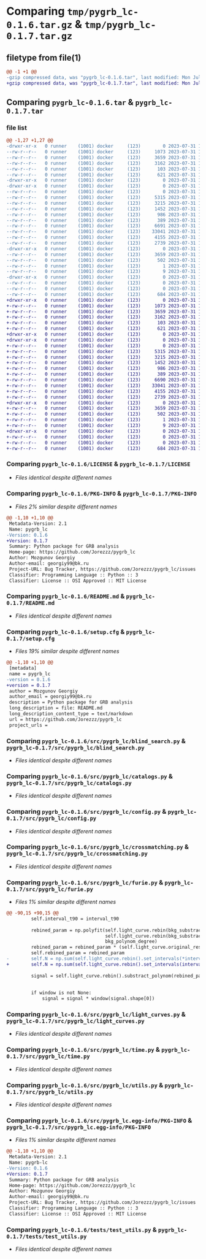 # Comparing `tmp/pygrb_lc-0.1.6.tar.gz` & `tmp/pygrb_lc-0.1.7.tar.gz`

## filetype from file(1)

```diff
@@ -1 +1 @@
-gzip compressed data, was "pygrb_lc-0.1.6.tar", last modified: Mon Jul 31 11:01:08 2023, max compression
+gzip compressed data, was "pygrb_lc-0.1.7.tar", last modified: Mon Jul 31 11:06:02 2023, max compression
```

## Comparing `pygrb_lc-0.1.6.tar` & `pygrb_lc-0.1.7.tar`

### file list

```diff
@@ -1,27 +1,27 @@
-drwxr-xr-x   0 runner    (1001) docker     (123)        0 2023-07-31 11:01:08.432286 pygrb_lc-0.1.6/
--rw-r--r--   0 runner    (1001) docker     (123)     1073 2023-07-31 11:00:53.000000 pygrb_lc-0.1.6/LICENSE
--rw-r--r--   0 runner    (1001) docker     (123)     3659 2023-07-31 11:01:08.432286 pygrb_lc-0.1.6/PKG-INFO
--rw-r--r--   0 runner    (1001) docker     (123)     3162 2023-07-31 11:00:53.000000 pygrb_lc-0.1.6/README.md
--rw-r--r--   0 runner    (1001) docker     (123)      103 2023-07-31 11:00:53.000000 pygrb_lc-0.1.6/pyproject.toml
--rw-r--r--   0 runner    (1001) docker     (123)      621 2023-07-31 11:01:08.432286 pygrb_lc-0.1.6/setup.cfg
-drwxr-xr-x   0 runner    (1001) docker     (123)        0 2023-07-31 11:01:08.428286 pygrb_lc-0.1.6/src/
-drwxr-xr-x   0 runner    (1001) docker     (123)        0 2023-07-31 11:01:08.432286 pygrb_lc-0.1.6/src/pygrb_lc/
--rw-r--r--   0 runner    (1001) docker     (123)        0 2023-07-31 11:00:53.000000 pygrb_lc-0.1.6/src/pygrb_lc/__init__.py
--rw-r--r--   0 runner    (1001) docker     (123)     5315 2023-07-31 11:00:53.000000 pygrb_lc-0.1.6/src/pygrb_lc/blind_search.py
--rw-r--r--   0 runner    (1001) docker     (123)     3215 2023-07-31 11:00:53.000000 pygrb_lc-0.1.6/src/pygrb_lc/catalogs.py
--rw-r--r--   0 runner    (1001) docker     (123)     1452 2023-07-31 11:00:53.000000 pygrb_lc-0.1.6/src/pygrb_lc/config.py
--rw-r--r--   0 runner    (1001) docker     (123)      986 2023-07-31 11:00:53.000000 pygrb_lc-0.1.6/src/pygrb_lc/crossmatching.py
--rw-r--r--   0 runner    (1001) docker     (123)      389 2023-07-31 11:00:53.000000 pygrb_lc-0.1.6/src/pygrb_lc/fitting.py
--rw-r--r--   0 runner    (1001) docker     (123)     6691 2023-07-31 11:00:53.000000 pygrb_lc-0.1.6/src/pygrb_lc/furie.py
--rw-r--r--   0 runner    (1001) docker     (123)    33041 2023-07-31 11:00:53.000000 pygrb_lc-0.1.6/src/pygrb_lc/light_curves.py
--rw-r--r--   0 runner    (1001) docker     (123)     4155 2023-07-31 11:00:53.000000 pygrb_lc-0.1.6/src/pygrb_lc/time.py
--rw-r--r--   0 runner    (1001) docker     (123)     2739 2023-07-31 11:00:53.000000 pygrb_lc-0.1.6/src/pygrb_lc/utils.py
-drwxr-xr-x   0 runner    (1001) docker     (123)        0 2023-07-31 11:01:08.432286 pygrb_lc-0.1.6/src/pygrb_lc.egg-info/
--rw-r--r--   0 runner    (1001) docker     (123)     3659 2023-07-31 11:01:08.000000 pygrb_lc-0.1.6/src/pygrb_lc.egg-info/PKG-INFO
--rw-r--r--   0 runner    (1001) docker     (123)      502 2023-07-31 11:01:08.000000 pygrb_lc-0.1.6/src/pygrb_lc.egg-info/SOURCES.txt
--rw-r--r--   0 runner    (1001) docker     (123)        1 2023-07-31 11:01:08.000000 pygrb_lc-0.1.6/src/pygrb_lc.egg-info/dependency_links.txt
--rw-r--r--   0 runner    (1001) docker     (123)        9 2023-07-31 11:01:08.000000 pygrb_lc-0.1.6/src/pygrb_lc.egg-info/top_level.txt
-drwxr-xr-x   0 runner    (1001) docker     (123)        0 2023-07-31 11:01:08.432286 pygrb_lc-0.1.6/tests/
--rw-r--r--   0 runner    (1001) docker     (123)        0 2023-07-31 11:00:53.000000 pygrb_lc-0.1.6/tests/test_light_curves.py
--rw-r--r--   0 runner    (1001) docker     (123)        0 2023-07-31 11:00:53.000000 pygrb_lc-0.1.6/tests/test_time.py
--rw-r--r--   0 runner    (1001) docker     (123)      684 2023-07-31 11:00:53.000000 pygrb_lc-0.1.6/tests/test_utils.py
+drwxr-xr-x   0 runner    (1001) docker     (123)        0 2023-07-31 11:06:02.951846 pygrb_lc-0.1.7/
+-rw-r--r--   0 runner    (1001) docker     (123)     1073 2023-07-31 11:05:51.000000 pygrb_lc-0.1.7/LICENSE
+-rw-r--r--   0 runner    (1001) docker     (123)     3659 2023-07-31 11:06:02.951846 pygrb_lc-0.1.7/PKG-INFO
+-rw-r--r--   0 runner    (1001) docker     (123)     3162 2023-07-31 11:05:51.000000 pygrb_lc-0.1.7/README.md
+-rw-r--r--   0 runner    (1001) docker     (123)      103 2023-07-31 11:05:51.000000 pygrb_lc-0.1.7/pyproject.toml
+-rw-r--r--   0 runner    (1001) docker     (123)      621 2023-07-31 11:06:02.951846 pygrb_lc-0.1.7/setup.cfg
+drwxr-xr-x   0 runner    (1001) docker     (123)        0 2023-07-31 11:06:02.947846 pygrb_lc-0.1.7/src/
+drwxr-xr-x   0 runner    (1001) docker     (123)        0 2023-07-31 11:06:02.951846 pygrb_lc-0.1.7/src/pygrb_lc/
+-rw-r--r--   0 runner    (1001) docker     (123)        0 2023-07-31 11:05:51.000000 pygrb_lc-0.1.7/src/pygrb_lc/__init__.py
+-rw-r--r--   0 runner    (1001) docker     (123)     5315 2023-07-31 11:05:51.000000 pygrb_lc-0.1.7/src/pygrb_lc/blind_search.py
+-rw-r--r--   0 runner    (1001) docker     (123)     3215 2023-07-31 11:05:51.000000 pygrb_lc-0.1.7/src/pygrb_lc/catalogs.py
+-rw-r--r--   0 runner    (1001) docker     (123)     1452 2023-07-31 11:05:51.000000 pygrb_lc-0.1.7/src/pygrb_lc/config.py
+-rw-r--r--   0 runner    (1001) docker     (123)      986 2023-07-31 11:05:51.000000 pygrb_lc-0.1.7/src/pygrb_lc/crossmatching.py
+-rw-r--r--   0 runner    (1001) docker     (123)      389 2023-07-31 11:05:51.000000 pygrb_lc-0.1.7/src/pygrb_lc/fitting.py
+-rw-r--r--   0 runner    (1001) docker     (123)     6690 2023-07-31 11:05:51.000000 pygrb_lc-0.1.7/src/pygrb_lc/furie.py
+-rw-r--r--   0 runner    (1001) docker     (123)    33041 2023-07-31 11:05:51.000000 pygrb_lc-0.1.7/src/pygrb_lc/light_curves.py
+-rw-r--r--   0 runner    (1001) docker     (123)     4155 2023-07-31 11:05:51.000000 pygrb_lc-0.1.7/src/pygrb_lc/time.py
+-rw-r--r--   0 runner    (1001) docker     (123)     2739 2023-07-31 11:05:51.000000 pygrb_lc-0.1.7/src/pygrb_lc/utils.py
+drwxr-xr-x   0 runner    (1001) docker     (123)        0 2023-07-31 11:06:02.951846 pygrb_lc-0.1.7/src/pygrb_lc.egg-info/
+-rw-r--r--   0 runner    (1001) docker     (123)     3659 2023-07-31 11:06:02.000000 pygrb_lc-0.1.7/src/pygrb_lc.egg-info/PKG-INFO
+-rw-r--r--   0 runner    (1001) docker     (123)      502 2023-07-31 11:06:02.000000 pygrb_lc-0.1.7/src/pygrb_lc.egg-info/SOURCES.txt
+-rw-r--r--   0 runner    (1001) docker     (123)        1 2023-07-31 11:06:02.000000 pygrb_lc-0.1.7/src/pygrb_lc.egg-info/dependency_links.txt
+-rw-r--r--   0 runner    (1001) docker     (123)        9 2023-07-31 11:06:02.000000 pygrb_lc-0.1.7/src/pygrb_lc.egg-info/top_level.txt
+drwxr-xr-x   0 runner    (1001) docker     (123)        0 2023-07-31 11:06:02.951846 pygrb_lc-0.1.7/tests/
+-rw-r--r--   0 runner    (1001) docker     (123)        0 2023-07-31 11:05:51.000000 pygrb_lc-0.1.7/tests/test_light_curves.py
+-rw-r--r--   0 runner    (1001) docker     (123)        0 2023-07-31 11:05:51.000000 pygrb_lc-0.1.7/tests/test_time.py
+-rw-r--r--   0 runner    (1001) docker     (123)      684 2023-07-31 11:05:51.000000 pygrb_lc-0.1.7/tests/test_utils.py
```

### Comparing `pygrb_lc-0.1.6/LICENSE` & `pygrb_lc-0.1.7/LICENSE`

 * *Files identical despite different names*

### Comparing `pygrb_lc-0.1.6/PKG-INFO` & `pygrb_lc-0.1.7/PKG-INFO`

 * *Files 2% similar despite different names*

```diff
@@ -1,10 +1,10 @@
 Metadata-Version: 2.1
 Name: pygrb_lc
-Version: 0.1.6
+Version: 0.1.7
 Summary: Python package for GRB analysis
 Home-page: https://github.com/Jorezzz/pygrb_lc
 Author: Mozgunov Georgiy
 Author-email: georgiy99@bk.ru
 Project-URL: Bug Tracker, https://github.com/Jorezzz/pygrb_lc/issues
 Classifier: Programming Language :: Python :: 3
 Classifier: License :: OSI Approved :: MIT License
```

### Comparing `pygrb_lc-0.1.6/README.md` & `pygrb_lc-0.1.7/README.md`

 * *Files identical despite different names*

### Comparing `pygrb_lc-0.1.6/setup.cfg` & `pygrb_lc-0.1.7/setup.cfg`

 * *Files 19% similar despite different names*

```diff
@@ -1,10 +1,10 @@
 [metadata]
 name = pygrb_lc
-version = 0.1.6
+version = 0.1.7
 author = Mozgunov Georgiy
 author_email = georgiy99@bk.ru
 description = Python package for GRB analysis
 long_description = file: README.md
 long_description_content_type = text/markdown
 url = https://github.com/Jorezzz/pygrb_lc
 project_urls =
```

### Comparing `pygrb_lc-0.1.6/src/pygrb_lc/blind_search.py` & `pygrb_lc-0.1.7/src/pygrb_lc/blind_search.py`

 * *Files identical despite different names*

### Comparing `pygrb_lc-0.1.6/src/pygrb_lc/catalogs.py` & `pygrb_lc-0.1.7/src/pygrb_lc/catalogs.py`

 * *Files identical despite different names*

### Comparing `pygrb_lc-0.1.6/src/pygrb_lc/config.py` & `pygrb_lc-0.1.7/src/pygrb_lc/config.py`

 * *Files identical despite different names*

### Comparing `pygrb_lc-0.1.6/src/pygrb_lc/crossmatching.py` & `pygrb_lc-0.1.7/src/pygrb_lc/crossmatching.py`

 * *Files identical despite different names*

### Comparing `pygrb_lc-0.1.6/src/pygrb_lc/furie.py` & `pygrb_lc-0.1.7/src/pygrb_lc/furie.py`

 * *Files 1% similar despite different names*

```diff
@@ -90,15 +90,15 @@
         self.interval_t90 = interval_t90
 
         rebined_param = np.polyfit(self.light_curve.rebin(bkg_substraction_resolution).set_intervals(*bkg_intervals).times,
                                    self.light_curve.rebin(bkg_substraction_resolution).set_intervals(*bkg_intervals).signal,
                                    bkg_polynom_degree)
         rebined_param = rebined_param * (self.light_curve.original_resolution/self.light_curve.resolution)
         self.rebined_param = rebined_param
-        self.N = np.sum(self.light_curve.rebin().set_intervals(*interval_t90).signal)
+        self.N = np.sum(self.light_curve.rebin().set_intervals(interval_t90).signal)
 
         signal = self.light_curve.rebin().substract_polynom(rebined_param).set_intervals(interval_t90).signal
         
 
         if window is not None:
             signal = signal * window(signal.shape[0])
```

### Comparing `pygrb_lc-0.1.6/src/pygrb_lc/light_curves.py` & `pygrb_lc-0.1.7/src/pygrb_lc/light_curves.py`

 * *Files identical despite different names*

### Comparing `pygrb_lc-0.1.6/src/pygrb_lc/time.py` & `pygrb_lc-0.1.7/src/pygrb_lc/time.py`

 * *Files identical despite different names*

### Comparing `pygrb_lc-0.1.6/src/pygrb_lc/utils.py` & `pygrb_lc-0.1.7/src/pygrb_lc/utils.py`

 * *Files identical despite different names*

### Comparing `pygrb_lc-0.1.6/src/pygrb_lc.egg-info/PKG-INFO` & `pygrb_lc-0.1.7/src/pygrb_lc.egg-info/PKG-INFO`

 * *Files 1% similar despite different names*

```diff
@@ -1,10 +1,10 @@
 Metadata-Version: 2.1
 Name: pygrb-lc
-Version: 0.1.6
+Version: 0.1.7
 Summary: Python package for GRB analysis
 Home-page: https://github.com/Jorezzz/pygrb_lc
 Author: Mozgunov Georgiy
 Author-email: georgiy99@bk.ru
 Project-URL: Bug Tracker, https://github.com/Jorezzz/pygrb_lc/issues
 Classifier: Programming Language :: Python :: 3
 Classifier: License :: OSI Approved :: MIT License
```

### Comparing `pygrb_lc-0.1.6/tests/test_utils.py` & `pygrb_lc-0.1.7/tests/test_utils.py`

 * *Files identical despite different names*

